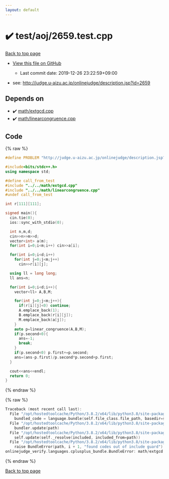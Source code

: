 ```yaml
---
layout: default
---
```


<!-- mathjax config similar to math.stackexchange -->
<script type="text/javascript" async
  src="https://cdnjs.cloudflare.com/ajax/libs/mathjax/2.7.5/MathJax.js?config=TeX-MML-AM_CHTML">
</script>
<script type="text/x-mathjax-config">
  MathJax.Hub.Config({
    TeX: { equationNumbers: { autoNumber: "AMS" }},
    tex2jax: {
      inlineMath: [ ['$','$'] ],
      processEscapes: true
    },
    "HTML-CSS": { matchFontHeight: false },
    displayAlign: "left",
    displayIndent: "2em"
  });
</script>

<script type="text/javascript" src="https://cdnjs.cloudflare.com/ajax/libs/jquery/3.4.1/jquery.min.js"></script>
<script src="https://cdn.jsdelivr.net/npm/jquery-balloon-js@1.1.2/jquery.balloon.min.js" integrity="sha256-ZEYs9VrgAeNuPvs15E39OsyOJaIkXEEt10fzxJ20+2I=" crossorigin="anonymous"></script>
<script type="text/javascript" src="../../../assets/js/copy-button.js"></script>
<link rel="stylesheet" href="../../../assets/css/copy-button.css" />


# :heavy_check_mark: test/aoj/2659.test.cpp

<a href="../../../index.html">Back to top page</a>

* <a href="{{ site.github.repository_url }}/blob/master/test/aoj/2659.test.cpp">View this file on GitHub</a>
    - Last commit date: 2019-12-26 23:22:59+09:00


* see: <a href="http://judge.u-aizu.ac.jp/onlinejudge/description.jsp?id=2659">http://judge.u-aizu.ac.jp/onlinejudge/description.jsp?id=2659</a>


## Depends on

* :heavy_check_mark: <a href="../../../library/math/extgcd.cpp.html">math/extgcd.cpp</a>
* :heavy_check_mark: <a href="../../../library/math/linearcongruence.cpp.html">math/linearcongruence.cpp</a>


## Code

<a id="unbundled"></a>
{% raw %}
```cpp
#define PROBLEM "http://judge.u-aizu.ac.jp/onlinejudge/description.jsp?id=2659"

#include<bits/stdc++.h>
using namespace std;

#define call_from_test
#include "../../math/extgcd.cpp"
#include "../../math/linearcongruence.cpp"
#undef call_from_test

int r[111][111];

signed main(){
  cin.tie(0);
  ios::sync_with_stdio(0);

  int n,m,d;
  cin>>n>>m>>d;
  vector<int> a(m);
  for(int i=0;i<m;i++) cin>>a[i];

  for(int i=0;i<d;i++)
    for(int j=0;j<m;j++)
      cin>>r[i][j];

  using ll = long long;
  ll ans=n;

  for(int i=0;i<d;i++){
    vector<ll> A,B,M;

    for(int j=0;j<m;j++){
      if(r[i][j]<0) continue;
      A.emplace_back(1);
      B.emplace_back(r[i][j]);
      M.emplace_back(a[j]);
    }
    auto p=linear_congruence(A,B,M);
    if(p.second<0){
      ans=-1;
      break;
    }
    if(p.second<0) p.first+=p.second;
    ans=(ans-p.first)/p.second*p.second+p.first;
  }

  cout<<ans<<endl;
  return 0;
}

```
{% endraw %}

<a id="bundled"></a>
{% raw %}
```cpp
Traceback (most recent call last):
  File "/opt/hostedtoolcache/Python/3.8.2/x64/lib/python3.8/site-packages/onlinejudge_verify/docs.py", line 347, in write_contents
    bundled_code = language.bundle(self.file_class.file_path, basedir=self.cpp_source_path)
  File "/opt/hostedtoolcache/Python/3.8.2/x64/lib/python3.8/site-packages/onlinejudge_verify/languages/cplusplus.py", line 68, in bundle
    bundler.update(path)
  File "/opt/hostedtoolcache/Python/3.8.2/x64/lib/python3.8/site-packages/onlinejudge_verify/languages/cplusplus_bundle.py", line 182, in update
    self.update(self._resolve(included, included_from=path))
  File "/opt/hostedtoolcache/Python/3.8.2/x64/lib/python3.8/site-packages/onlinejudge_verify/languages/cplusplus_bundle.py", line 151, in update
    raise BundleError(path, i + 1, "found codes out of include guard")
onlinejudge_verify.languages.cplusplus_bundle.BundleError: math/extgcd.cpp: line 5: found codes out of include guard

```
{% endraw %}

<a href="../../../index.html">Back to top page</a>

